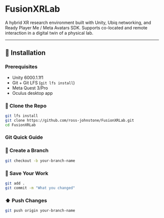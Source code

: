 # FusionXRLab

A hybrid XR research environment built with Unity, Ubiq networking, and Ready Player Me / Meta Avatars SDK. Supports co-located and remote interaction in a digital twin of a physical lab.

---

## 🔧 Installation

### Prerequisites

- Unity 6000.1.1f1
- Git + Git LFS (`git lfs install`)
- Meta Quest 3/Pro
- Oculus desktop app

### 🧬 Clone the Repo

```bash
git lfs install
git clone https://github.com/ross-johnstone/FusionXRLab.git
cd FusionXRLab
```

### Git Quick Guide

### 🌿 Create a Branch

```bash
git checkout -b your-branch-name
```

### 💾 Save Your Work

```bash
git add .
git commit -m "What you changed"
```

### ⬆️ Push Changes
```bash
git push origin your-branch-name
```

